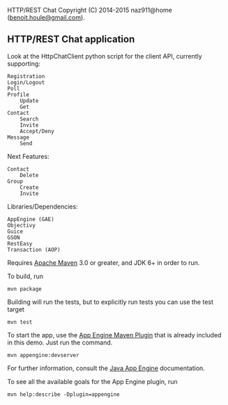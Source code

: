 HTTP/REST Chat
Copyright (C) 2014-2015 naz911@home (benoit.houle@gmail.com).

## HTTP/REST Chat application

Look at the HttpChatClient python script for the client API, currently supporting:

    Registration
    Login/Logout
    Poll
    Profile
        Update
        Get
    Contact
        Search
        Invite
        Accept/Deny
    Message
        Send

Next Features:

    Contact
        Delete
    Group
        Create
        Invite

Libraries/Dependencies:

    AppEngine (GAE)
    Objectivy
    Guice
    GSON
    RestEasy
    Transaction (AOP)

Requires [Apache Maven](http://maven.apache.org) 3.0 or greater, and JDK 6+ in order to run.

To build, run

    mvn package

Building will run the tests, but to explicitly run tests you can use the test target

    mvn test

To start the app, use the [App Engine Maven Plugin](http://code.google.com/p/appengine-maven-plugin/) that is already included in this demo.  Just run the command.

    mvn appengine:devserver

For further information, consult the [Java App Engine](https://developers.google.com/appengine/docs/java/overview) documentation.

To see all the available goals for the App Engine plugin, run

    mvn help:describe -Dplugin=appengine
